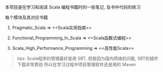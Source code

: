 本项目是在学习和阅读 Scala 编程书籍时的一些笔记, 及书中代码的练习

每个模块及其对应书籍

1. Pragmatic_Scala => <<Scala实用指南>>

2. Functional_Programming_In_Scala => <<Scala函数式编程>>

3. Scala_High_Performance_Programming => <<高性能Scala>>

> tips:   Scala程序的管理最好是用 SBT, 但是因为国内网络的问题, SBT的插件下载非常费劲
>           所以在学习过程中项目管理软件还是用的 Maven